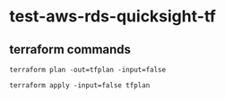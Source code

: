 # test-aws-rds-quicksight-tf

## terraform commands

`terraform plan -out=tfplan -input=false`

`terraform apply -input=false tfplan`
